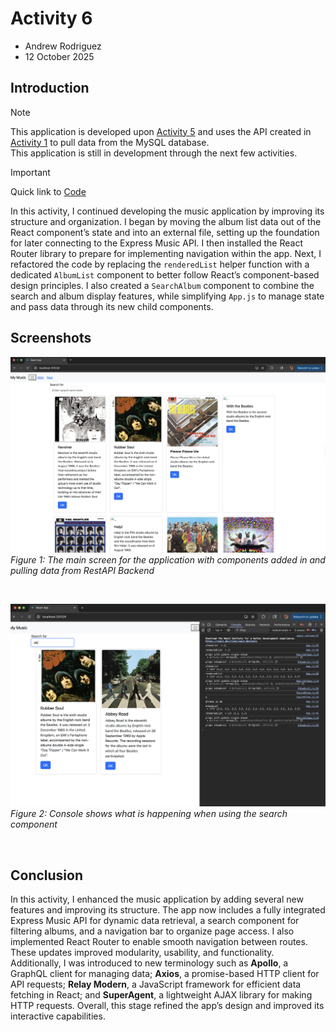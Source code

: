 # Activity 6

- Andrew Rodriguez
- 12 October 2025

## Introduction
> [!NOTE]  
> This application is developed upon [Activity 5](../Activity%205/README.md) and uses the API created in [Activity 1](../Activity%201/README.md) to pull data from the MySQL database.  
> This application is still in development through the next few activities.

> [!IMPORTANT]  
> Quick link to [Code](../../music/)

In this activity, I continued developing the music application by improving its structure and organization. I began by moving the album list data out of the React component’s state and into an external file, setting up the foundation for later connecting to the Express Music API. I then installed the React Router library to prepare for implementing navigation within the app. Next, I refactored the code by replacing the `renderedList` helper function with a dedicated `AlbumList` component to better follow React’s component-based design principles. I also created a `SearchAlbum` component to combine the search and album display features, while simplifying `App.js` to manage state and pass data through its new child components.


## Screenshots
![Application Image](./images/1.png)
*Figure 1: The main screen for the application with components added in and pulling data from RestAPI Backend*

<br>

![Console Image](./images/2.png)
*Figure 2: Console shows what is happening when using the search component*

<br>

## Conclusion
In this activity, I enhanced the music application by adding several new features and improving its structure. The app now includes a fully integrated Express Music API for dynamic data retrieval, a search component for filtering albums, and a navigation bar to organize page access. I also implemented React Router to enable smooth navigation between routes. These updates improved modularity, usability, and functionality. Additionally, I was introduced to new terminology such as **Apollo**, a GraphQL client for managing data; **Axios**, a promise-based HTTP client for API requests; **Relay Modern**, a JavaScript framework for efficient data fetching in React; and **SuperAgent**, a lightweight AJAX library for making HTTP requests. Overall, this stage refined the app’s design and improved its interactive capabilities.
